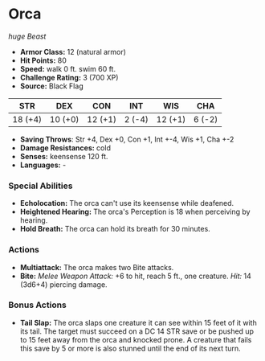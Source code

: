 # Orca

*huge* *Beast*

- **Armor Class:** 12 (natural armor)
- **Hit Points:** 80 
- **Speed:** walk 0 ft. swim 60 ft.
- **Challenge Rating:** 3 (700 XP)
- **Source:** Black Flag

| STR | DEX | CON | INT | WIS | CHA |
| --- | --- | --- | --- | --- | --- |
| 18 (+4) | 10 (+0) | 12 (+1) | 2 (-4) | 12 (+1) | 6 (-2) |

- **Saving Throws**: Str +4, Dex +0, Con +1, Int +-4, Wis +1, Cha +-2
- **Damage Resistances:** cold
- **Senses:** keensense 120 ft.
- **Languages:** -

### Special Abilities

- **Echolocation:** The orca can't use its keensense while deafened.
- **Heightened Hearing:** The orca's Perception is 18 when perceiving by hearing.
- **Hold Breath:** The orca can hold its breath for 30 minutes.

### Actions

- **Multiattack:** The orca makes two Bite attacks.
- **Bite:** _Melee Weapon Attack:_ +6 to hit, reach 5 ft., one creature. _Hit:_ 14 (3d6+4) piercing damage.

### Bonus Actions

- **Tail Slap:** The orca slaps one creature it can see within 15 feet of it with its tail. The target must succeed on a DC 14 STR save or be pushed up to 15 feet away from the orca and knocked prone. A creature that fails this save by 5 or more is also stunned until the end of its next turn.
